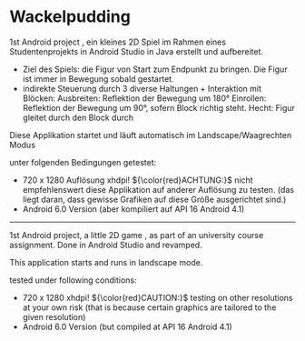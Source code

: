 # Wackelpudding
1st Android project , ein kleines 2D Spiel im Rahmen eines Studentenprojekts in Android Studio in Java erstellt und aufbereitet.

- Ziel des Spiels: die Figur von Start zum Endpunkt zu bringen. Die Figur ist immer in Bewegung sobald gestartet. 
- indirekte Steuerung durch 3 diverse Haltungen + Interaktion mit Blöcken:
Ausbreiten: Reflektion der Bewegung um 180°
Einrollen: Reflektion der Bewegung um 90°, sofern Block richtig steht.
Hecht: Figur gleitet durch den Block durch

Diese Applikation startet und läuft automatisch im Landscape/Waagrechten Modus

unter folgenden Bedingungen getestet:

- 720 x 1280 Auflösung xhdpi! ${\color{red}ACHTUNG:}$  nicht empfehlenswert diese Applikation auf anderer Auflösung zu testen. 
(das liegt daran, dass gewisse Grafiken auf diese Größe ausgerichtet sind.)
- Android 6.0 Version (aber kompiliert auf API 16 Android 4.1)

-------------------------------------
1st Android project, a little 2D game , as part of an university course assignment. Done in Android Studio and revamped.

This application starts and runs in landscape mode.

tested under following conditions:

- 720 x 1280 xhdpi! ${\color{red}CAUTION:}$ testing on other resolutions at your own risk (that is because certain graphics are tailored to the given resolution)
- Android 6.0 Version (but compiled at API 16 Android 4.1)
